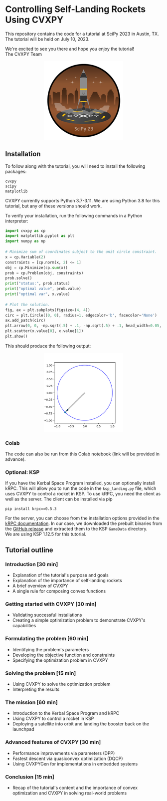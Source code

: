 # Controlling Self-Landing Rockets Using CVXPY

This repository contains the code for a tutorial at SciPy 2023 in Austin, TX. The tutorial will be held on July 10, 2023.

We're excited to see you there and hope you enjoy the tutorial!  
The CVXPY Team

<p align="center">
<img src="media/badge.png" alt= “Badge” width="50%">
</p>


## Installation
To follow along with the tutorial, you will need to install the following packages:
```
cvxpy
scipy
matplotlib
```
CVXPY currently supports Python 3.7-3.11. We are using Python 3.8 for this tutorial, but any of these versions should work.

To verify your installation, run the following commands in a Python interpreter:
```py
import cvxpy as cp
import matplotlib.pyplot as plt
import numpy as np

# Minimize sum of coordinates subject to the unit circle constraint.
x = cp.Variable(2)
constraints = [cp.norm(x, 2) <= 1]
obj = cp.Minimize(cp.sum(x))
prob = cp.Problem(obj, constraints)
prob.solve()
print("status:", prob.status)
print("optimal value", prob.value)
print("optimal var", x.value)

# Plot the solution.
fig, ax = plt.subplots(figsize=(4, 4))
circ = plt.Circle((0, 0), radius=1, edgecolor='b', facecolor='None')
ax.add_patch(circ)
plt.arrow(0, 0, -np.sqrt(.5) + .1, -np.sqrt(.5) + .1, head_width=0.05, head_length=0.1)
plt.scatter(x.value[0], x.value[1])
plt.show()
```
This should produce the following output:

<p align="center">
<img src="media/hello_world.png" alt= “Hello World” width="50%">
</p>

### Colab
The code can also be run from this Colab notebook (link will be provided in advance).

### Optional: KSP
If you have the Kerbal Space Program installed, you can optionally install kRPC.
This will allow you to run the code in the `ksp_landing.py` file, which uses CVXPY to control a rocket in KSP.
To use kRPC, you need the client as well as the server.
The client can be installed via pip
```
pip install krpc==0.5.3
```

For the server, you can choose from the installation options provided in the [kRPC documentation](https://krpc.github.io/krpc/getting-started.html).
In our case, we downloaded the prebuilt binaries from the [GitHub release](https://github.com/krpc/krpc/releases/tag/v0.5.2) and extracted them to the KSP `GameData` directory.  
We are using KSP 1.12.5 for this tutorial.

## Tutorial outline

### Introduction [30 min]

- Explanation of the tutorial's purpose and goals
- Explanation of the importance of self-landing rockets
- A brief overview of CVXPY
- A single rule for composing convex functions

### Getting started with CVXPY [30 min]

- Validating successful installations
- Creating a simple optimization problem to demonstrate CVXPY's capabilities

### Formulating the problem [60 min]

- Identifying the problem's parameters
- Developing the objective function and constraints
- Specifying the optimization problem in CVXPY

### Solving the problem [15 min]

- Using CVXPY to solve the optimization problem
- Interpreting the results

### The mission [60 min]

- Introduction to the Kerbal Space Program and kRPC
- Using CVXPY to control a rocket in KSP
- Deploying a satellite into orbit and landing the booster back on the launchpad

### Advanced features of CVXPY [30 min]

- Performance improvements via parameters (DPP)
- Fastest descent via quasiconvex optimization (DQCP)
- Using CVXPYGen for implementations in embedded systems

### Conclusion [15 min]

- Recap of the tutorial's content and the importance of convex optimization and CVXPY in solving real-world problems
